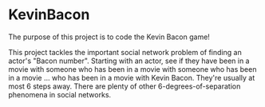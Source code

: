 # KevinBacon
The purpose of this project is to code the Kevin Bacon game!

This project tackles the important social network problem of finding an actor's "Bacon number". Starting with an actor, see if they have been in a movie with someone who has been in a movie with someone who has been in a movie ... who has been in a movie with Kevin Bacon. They're usually at most 6 steps away. There are plenty of other 6-degrees-of-separation phenomena in social networks.
